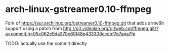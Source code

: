 # arch-linux-gstreamer0.10-ffmpeg

Fork of https://aur.archlinux.org/gstreamer0.10-ffmpeg.git that adds armv6h support using a patch from http://git.videolan.org/gitweb.cgi/ffmpeg.git/?a=commit;h=05c062e9da370c60f48e433308cccbf7e7aea7fe

TODO: actually use the commit directly
